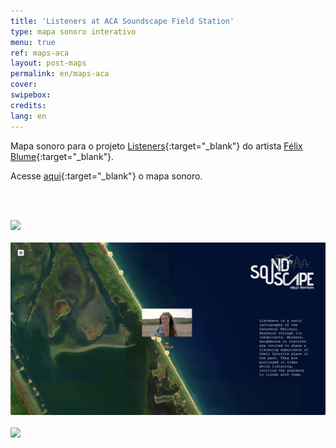 ```yaml
---
title: 'Listeners at ACA Soundscape Field Station'
type: mapa sonoro interativo
menu: true
ref: maps-aca
layout: post-maps
permalink: en/maps-aca
cover:
swipebox: 
credits: 
lang: en
---
```


Mapa sonoro para o projeto [Listeners](https://felixblume.com/acasoundscape){:target="_blank"} do artista [Félix Blume](https://felixblume.com){:target="_blank"}.

Acesse [aqui](https://felixblume.com/acasoundscapemap.html){:target="_blank"} o mapa sonoro.

<br><br>

<img src="../assets/posts/maps-aca1.png" class="img-border">
<br><br>

<img src="../assets/posts/maps-aca2.png" class="img-border">
<br><br>

<img src="../assets/posts/maps-aca3.png" class="img-border">
<br><br>

